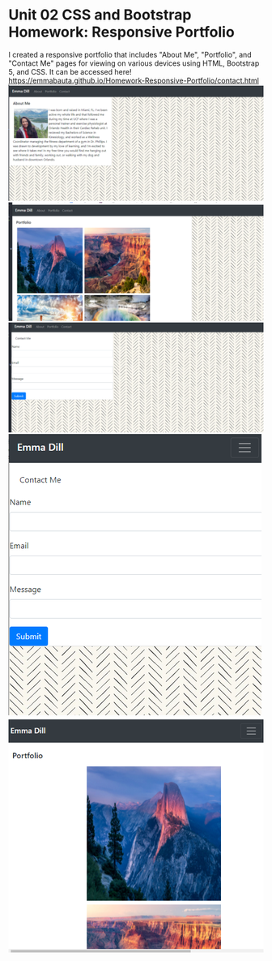 # Unit 02 CSS and Bootstrap Homework: Responsive Portfolio

I created a responsive portfolio that includes "About Me", "Portfolio", and "Contact Me" pages for viewing on various devices using HTML, Bootstrap 5, and CSS.
It can be accessed here! https://emmabauta.github.io/Homework-Responsive-Portfolio/contact.html
![](https://github.com/emmabauta/Homework-Responsive-Portfolio/blob/main/Assets/Screenshot%20(5).png)
![](https://github.com/emmabauta/Homework-Responsive-Portfolio/blob/main/Assets/Screenshot%20(6).png)
![](https://github.com/emmabauta/Homework-Responsive-Portfolio/blob/main/Assets/Screenshot%20(8).png)
![](https://github.com/emmabauta/Homework-Responsive-Portfolio/blob/main/Assets/Screenshot%20(9).png)
![](https://github.com/emmabauta/Homework-Responsive-Portfolio/blob/main/Assets/Screenshot%20(10).png)
